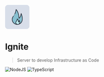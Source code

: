 <img src="./project/assets/logo.svg" alt="logo" width="80" />

# Ignite

> Server to develop Infrastructure as Code

![NodeJS](https://img.shields.io/badge/v16.X-DBEBC6?style=for-the-badge&logo=Node.js)
![TypeScript](https://img.shields.io/badge/v5.X-A7C9E6?style=for-the-badge&logo=Typescript)
